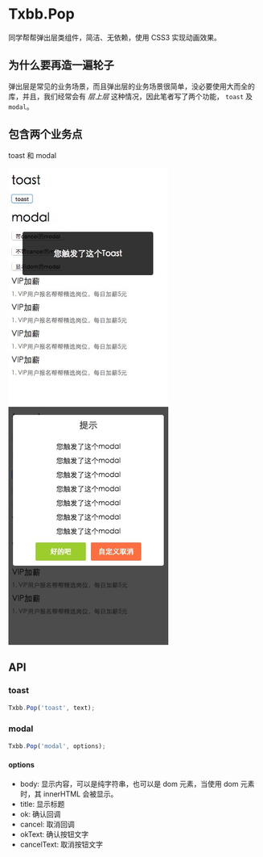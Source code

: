 # Txbb.Pop
同学帮帮弹出层类组件，简洁、无依赖，使用 CSS3 实现动画效果。

## 为什么要再造一遍轮子
弹出层是常见的业务场景，而且弹出层的业务场景很简单，没必要使用大而全的库，并且，我们经常会有 *层上层* 这种情况，因此笔者写了两个功能， `toast` 及 `modal`。

## 包含两个业务点
toast 和 modal

![](test/toast.jpg)
![](test/modal.png)

## API
### toast
```javascript
Txbb.Pop('toast', text);
```

### modal
```javascript
Txbb.Pop('modal', options);
```

#### options
- body: 显示内容，可以是纯字符串，也可以是 dom 元素，当使用 dom 元素时，其 innerHTML 会被显示。
- title: 显示标题
- ok: 确认回调
- cancel: 取消回调
- okText: 确认按钮文字
- cancelText: 取消按钮文字
